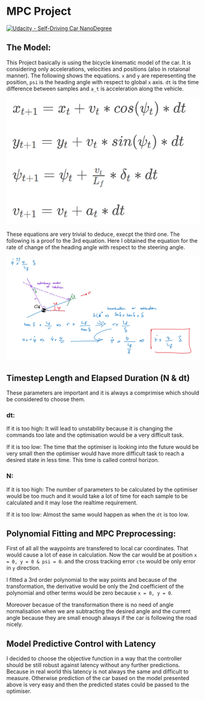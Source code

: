 # MPC Project
[![Udacity - Self-Driving Car NanoDegree](https://s3.amazonaws.com/udacity-sdc/github/shield-carnd.svg)](http://www.udacity.com/drive)

[//]: # (Image References)
[image1]: ./Images/Model.png "Model"
[image2]: ./Images/proof.jpg "Proof"


## The Model:
This Project basically is using the bicycle kinematic model of the car. It is considering only accelerations, velocities and positions (also in rotaional manner). The following shows the equations. `x` and `y` are reperesenting the position, `psi` is the heading angle with respect to global `x` axis. `dt` is the time difference between samples and `a_t` is acceleration along the vehicle.

![alt text][image1]

These equations are very trivial to deduce, execpt the third one. The following is a proof to the 3rd equation. Here I obtained the equation for the rate of change of the heading angle with respect to the steering angle.

![alt text][image2]

## Timestep Length and Elapsed Duration (N & dt)
These parameters are important and it is always a comprimise which should be considered to choose them.

### dt:
If it is too high: It will lead to unstability because it is changing the commands too late and the optimisation would be a very difficult task.

If it is too low: The time that the optimiser is looking into the future would be very small then the optimiser would have more difficult task to reach a desired state in less time. This time is called control horizon.

### N:
If it is too high: The number of parameters to be calculated by the optimiser would be too much and it would take a lot of time for each sample to be calculated and it may lose the realtime requirement.

If it is too low: Almost the same would happen as when the `dt` is too low.

## Polynomial Fitting and MPC Preprocessing:

First of all all the waypoints are transfered to local car coordinates. That would cause a lot of ease in calculation. Now the car would be at position `x = 0, y = 0 & psi = 0`. and the cross tracking error `cte` would be only error in `y` direction.

I fitted a 3rd order polynomial to the way points and because of the transformation, the derivative would be only the 2nd coefficient of the polynomial and other terms would be zero because `x = 0, y = 0`.

Moreover becasue of the transformation there is no need of angle normalisation when we are subtracting the desired angle and the current angle because they are small enough always if the car is following the road nicely.

## Model Predictive Control with Latency
I decided to choose the objective function in a way that the controller should be still robust against latency without any further predictions. Because in real world this latency is not always the same and difficult to measure. Otherwise prediction of the car based on the model presented above is very easy and then the predicted states could be passed to the optimiser.
